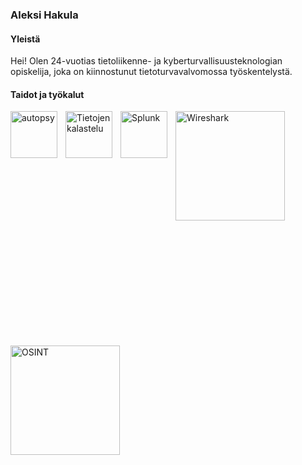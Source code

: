 ### Aleksi Hakula

#### Yleistä
Hei! Olen 24-vuotias tietoliikenne- ja kyberturvallisuusteknologian opiskelija, joka on kiinnostunut tietoturvavalvomossa työskentelystä. 

#### Taidot ja työkalut


<img align="left" alt="autopsy" width="75px"  src="https://github.com/ajhaku/kuvat/blob/eeadacf26ce324d4b40aac58162fc4c4eee31426/autopsy-logo.svg" style="padding-right:10px;"/>

<img align="left" alt="Tietojenkalastelu" width="75px" src="https://img.icons8.com/plasticine/100/phishing.png" style="padding-right:10px;"/>
<img align="left" alt="Splunk" width="75px"  src="https://github.com/ajhaku/kuvat/blob/1f94a1793e2b3ed7348c95a686c83d8ad4244c2b/2020-splunk-planet.svg" style="padding-right:10px;"/>

<img align="left" alt="Wireshark" width="175px" src="https://github.com/ajhaku/kuvat/blob/87a256e4e10e45712a17f026049918ad830a755c/Wireshark_icon.svg" style="padding-right:10px;"/>
<img align="left" alt="OSINT" width="175px" src="https://github.com/ajhaku/kuvat/blob/7c35d11982d9b98329a7a3f6bde7360eeaf22495/osint-1.svg" style="padding-top:200px;"/>



<!--
**ajhaku/ajhaku** is a ✨ _special_ ✨ repository because its `README.md` (this file) appears on your GitHub profile.

Here are some ideas to get you started:

- 🔭 I’m currently working on ...
- 🌱 I’m currently learning ...
- 👯 I’m looking to collaborate on ...
- 🤔 I’m looking for help with ...
- 💬 Ask me about ...
- 📫 How to reach me: ...
- 😄 Pronouns: ...
- ⚡ Fun fact: ...
-->
